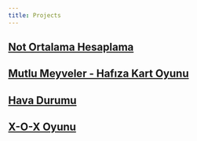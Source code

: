 ```yaml
---
title: Projects
---
```


## [Not Ortalama Hesaplama](/not-uygulamasi)

## [Mutlu Meyveler - Hafıza Kart Oyunu](/hafiza-kart-oyunu)

## [Hava Durumu](/hava-durumu)

## [X-O-X Oyunu](/x-o-x)